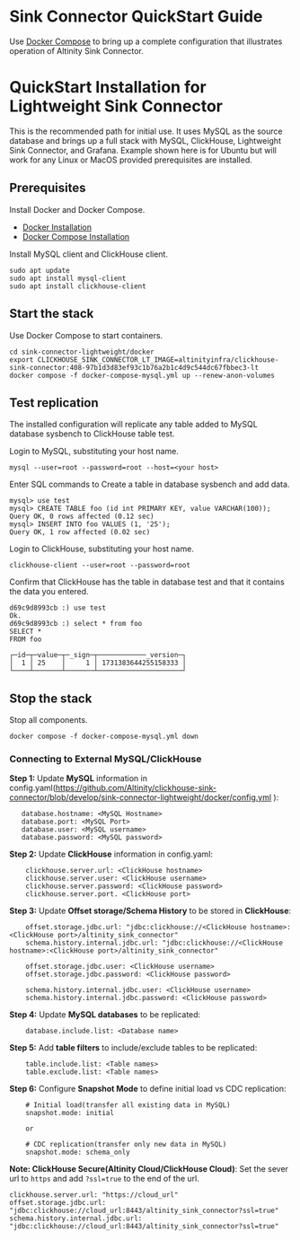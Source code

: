 # Sink Connector QuickStart Guide

Use [Docker Compose](https://docs.docker.com/compose/) to bring 
up a complete configuration that illustrates operation of 
Altinity Sink Connector.

# QuickStart Installation for Lightweight Sink Connector

This is the recommended path for initial use. It uses MySQL as the
source database and brings up a full stack with MySQL, ClickHouse, 
Lightweight Sink Connector, and Grafana. Example shown here is for
Ubuntu but will work for any Linux or MacOS provided prerequisites
are installed. 

## Prerequisites

Install Docker and Docker Compose.

* [Docker Installation](https://docs.docker.com/engine/install/) 
* [Docker Compose Installation](https://docs.docker.com/compose/) 

Install MySQL client and ClickHouse client. 
```
sudo apt update
sudo apt install mysql-client
sudo apt install clickhouse-client
```

## Start the stack 

Use Docker Compose to start containers. 
```
cd sink-connector-lightweight/docker
export CLICKHOUSE_SINK_CONNECTOR_LT_IMAGE=altinityinfra/clickhouse-sink-connector:408-97b1d3d83ef93c1b76a2b1c4d9c544dc67fbbec3-lt
docker compose -f docker-compose-mysql.yml up --renew-anon-volumes
```

## Test replication 

The installed configuration will replicate any table added to MySQL
database sysbench to ClickHouse table test.

Login to MySQL, substituting your host name. 
```
mysql --user=root --password=root --host=<your host>
```

Enter SQL commands to Create a table in database sysbench and add data. 
```
mysql> use test
mysql> CREATE TABLE foo (id int PRIMARY KEY, value VARCHAR(100));
Query OK, 0 rows affected (0.12 sec)
mysql> INSERT INTO foo VALUES (1, '25');
Query OK, 1 row affected (0.02 sec)
```

Login to ClickHouse, substituting your host name. 
```
clickhouse-client --user=root --password=root
```

Confirm that ClickHouse has the table in database test and that it 
contains the data you entered. 
```
d69c9d8993cb :) use test
Ok.
d69c9d8993cb :) select * from foo
SELECT *
FROM foo

┌─id─┬─value─┬─_sign─┬────────────_version─┐
│  1 │ 25    │     1 │ 1731383644255158333 │
└────┴───────┴───────┴─────────────────────┘
```

## Stop the stack

Stop all components. 
```
docker compose -f docker-compose-mysql.yml down
```

### Connecting to External MySQL/ClickHouse

**Step 1:** Update **MySQL** information in config.yaml(https://github.com/Altinity/clickhouse-sink-connector/blob/develop/sink-connector-lightweight/docker/config.yml
):
```
   database.hostname: <MySQL Hostname>
   database.port: <MySQL Port>
   database.user: <MySQL username>
   database.password: <MySQL password>
```
**Step 2:** Update **ClickHouse** information in config.yaml: 
```
    clickhouse.server.url: <ClickHouse hostname>
    clickhouse.server.user: <ClickHouse username>
    clickhouse.server.password: <ClickHouse password>
    clickhouse.server.port. <ClickHouse port>
```
**Step 3:** Update **Offset storage/Schema History** to be stored in **ClickHouse**:
```
    offset.storage.jdbc.url: "jdbc:clickhouse://<ClickHouse hostname>:<ClickHouse port>/altinity_sink_connector"
    schema.history.internal.jdbc.url: "jdbc:clickhouse://<ClickHouse hostname>:<ClickHouse port>/altinity_sink_connector"
    
    offset.storage.jdbc.user: <ClickHouse username>
    offset.storage.jdbc.password: <ClickHouse password>
    
    schema.history.internal.jdbc.user: <ClickHouse username>
    schema.history.internal.jdbc.password: <ClickHouse password>
```
**Step 4:** Update **MySQL databases** to be replicated:
```
    database.include.list: <Database name>
```

**Step 5:** Add **table filters** to include/exclude tables to be replicated:
```
    table.include.list: <Table names>
    table.exclude.list: <Table names>
```
**Step 6:** Configure **Snapshot Mode** to define initial load vs CDC replication:
```
    # Initial load(transfer all existing data in MySQL)
    snapshot.mode: initial
    
    or
    
    # CDC replication(transfer only new data in MySQL)
    snapshot.mode: schema_only
```
**Note: ClickHouse Secure(Altinity Cloud/ClickHouse Cloud)**:
Set the sever url to `https` and add `?ssl=true` to the end of the url.
```
clickhouse.server.url: "https://cloud_url"
offset.storage.jdbc.url: "jdbc:clickhouse://cloud_url:8443/altinity_sink_connector?ssl=true"
schema.history.internal.jdbc.url: "jdbc:clickhouse://cloud_url:8443/altinity_sink_connector?ssl=true"
```